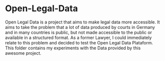 # Open-Legal-Data
Open Legal Data is a project that aims to make legal data more accessible. It aims to take the problem that a lot of data produced by courts in Germany and in many countries is public, but not made accessible to the public or available in a structured format. As a former Lawyer, I could immediately relate to this problem and decided to test the Open Legal Data Plataform. This folder contains my experiments with the Data provided by this awesome project.
